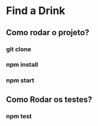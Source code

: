 # Find a Drink

## Como rodar o projeto? 
### git clone 
### npm install
### npm start

## Como Rodar os testes?
### npm test
